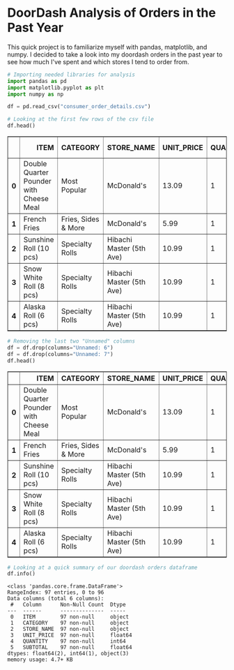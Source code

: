 # DoorDash Analysis of Orders in the Past Year

This quick project is to familiarize myself with pandas, matplotlib, and numpy. I decided to take a look into my doordash orders in the past year to see how much I've spent and which stores I tend to order from.


```python
# Importing needed libraries for analysis
import pandas as pd
import matplotlib.pyplot as plt
import numpy as np
```


```python
df = pd.read_csv("consumer_order_details.csv")
```


```python
# Looking at the first few rows of the csv file
df.head()
```




<div>
<style scoped>
    .dataframe tbody tr th:only-of-type {
        vertical-align: middle;
    }

    .dataframe tbody tr th {
        vertical-align: top;
    }

    .dataframe thead th {
        text-align: right;
    }
</style>
<table border="1" class="dataframe">
  <thead>
    <tr style="text-align: right;">
      <th></th>
      <th>ITEM</th>
      <th>CATEGORY</th>
      <th>STORE_NAME</th>
      <th>UNIT_PRICE</th>
      <th>QUANTITY</th>
      <th>SUBTOTAL</th>
      <th>Unnamed: 6</th>
      <th>Unnamed: 7</th>
    </tr>
  </thead>
  <tbody>
    <tr>
      <th>0</th>
      <td>Double Quarter Pounder with Cheese Meal</td>
      <td>Most Popular</td>
      <td>McDonald's</td>
      <td>13.09</td>
      <td>1</td>
      <td>13.09</td>
      <td>NaN</td>
      <td>NaN</td>
    </tr>
    <tr>
      <th>1</th>
      <td>French Fries</td>
      <td>Fries, Sides &amp; More</td>
      <td>McDonald's</td>
      <td>5.99</td>
      <td>1</td>
      <td>5.99</td>
      <td>NaN</td>
      <td>NaN</td>
    </tr>
    <tr>
      <th>2</th>
      <td>Sunshine Roll (10 pcs)</td>
      <td>Specialty Rolls</td>
      <td>Hibachi Master (5th Ave)</td>
      <td>10.99</td>
      <td>1</td>
      <td>10.99</td>
      <td>NaN</td>
      <td>NaN</td>
    </tr>
    <tr>
      <th>3</th>
      <td>Snow White Roll (8 pcs)</td>
      <td>Specialty Rolls</td>
      <td>Hibachi Master (5th Ave)</td>
      <td>10.99</td>
      <td>1</td>
      <td>10.99</td>
      <td>NaN</td>
      <td>NaN</td>
    </tr>
    <tr>
      <th>4</th>
      <td>Alaska Roll (6 pcs)</td>
      <td>Specialty Rolls</td>
      <td>Hibachi Master (5th Ave)</td>
      <td>10.99</td>
      <td>1</td>
      <td>10.99</td>
      <td>NaN</td>
      <td>NaN</td>
    </tr>
  </tbody>
</table>
</div>




```python
# Removing the last two "Unnamed" columns
df = df.drop(columns="Unnamed: 6")
df = df.drop(columns="Unnamed: 7")
df.head()
```




<div>
<style scoped>
    .dataframe tbody tr th:only-of-type {
        vertical-align: middle;
    }

    .dataframe tbody tr th {
        vertical-align: top;
    }

    .dataframe thead th {
        text-align: right;
    }
</style>
<table border="1" class="dataframe">
  <thead>
    <tr style="text-align: right;">
      <th></th>
      <th>ITEM</th>
      <th>CATEGORY</th>
      <th>STORE_NAME</th>
      <th>UNIT_PRICE</th>
      <th>QUANTITY</th>
      <th>SUBTOTAL</th>
    </tr>
  </thead>
  <tbody>
    <tr>
      <th>0</th>
      <td>Double Quarter Pounder with Cheese Meal</td>
      <td>Most Popular</td>
      <td>McDonald's</td>
      <td>13.09</td>
      <td>1</td>
      <td>13.09</td>
    </tr>
    <tr>
      <th>1</th>
      <td>French Fries</td>
      <td>Fries, Sides &amp; More</td>
      <td>McDonald's</td>
      <td>5.99</td>
      <td>1</td>
      <td>5.99</td>
    </tr>
    <tr>
      <th>2</th>
      <td>Sunshine Roll (10 pcs)</td>
      <td>Specialty Rolls</td>
      <td>Hibachi Master (5th Ave)</td>
      <td>10.99</td>
      <td>1</td>
      <td>10.99</td>
    </tr>
    <tr>
      <th>3</th>
      <td>Snow White Roll (8 pcs)</td>
      <td>Specialty Rolls</td>
      <td>Hibachi Master (5th Ave)</td>
      <td>10.99</td>
      <td>1</td>
      <td>10.99</td>
    </tr>
    <tr>
      <th>4</th>
      <td>Alaska Roll (6 pcs)</td>
      <td>Specialty Rolls</td>
      <td>Hibachi Master (5th Ave)</td>
      <td>10.99</td>
      <td>1</td>
      <td>10.99</td>
    </tr>
  </tbody>
</table>
</div>




```python
# Looking at a quick summary of our doordash orders dataframe
df.info()
```

    <class 'pandas.core.frame.DataFrame'>
    RangeIndex: 97 entries, 0 to 96
    Data columns (total 6 columns):
     #   Column      Non-Null Count  Dtype  
    ---  ------      --------------  -----  
     0   ITEM        97 non-null     object 
     1   CATEGORY    97 non-null     object 
     2   STORE_NAME  97 non-null     object 
     3   UNIT_PRICE  97 non-null     float64
     4   QUANTITY    97 non-null     int64  
     5   SUBTOTAL    97 non-null     float64
    dtypes: float64(2), int64(1), object(3)
    memory usage: 4.7+ KB



```python

```
